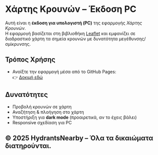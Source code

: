 # Χάρτης Κρουνών – Έκδοση PC

Αυτή είναι η **έκδοση για υπολογιστή (PC)** της εφαρμογής *Χάρτης Κρουνών*.  
Η εφαρμογή βασίζεται στη βιβλιοθήκη [Leaflet](https://leafletjs.com/) και εμφανίζει σε διαδραστικό χάρτη τα σημεία κρουνών με δυνατότητα μεγέθυνσης/σμίκρυνσης.

## Τρόπος Χρήσης

- Ανοίξτε την εφαρμογή μέσα από το GitHub Pages:  
  👉 [Δοκιμή εδώ](https://antonylampidakis.github.io/hydrants-map/)  

## Δυνατότητες

- Προβολή κρουνών σε χάρτη
- Αναζήτηση & πλοήγηση στο χάρτη
- Υποστήριξη για **dark mode** (προαιρετικά, αν το έχεις βάλει)
- Responsive σχεδίαση για PC

## © 2025 HydrantsNearby – Όλα τα δικαιώματα διατηρούνται.  
